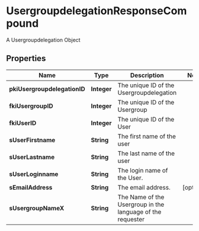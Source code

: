 

# UsergroupdelegationResponseCompound

A Usergroupdelegation Object

## Properties

| Name | Type | Description | Notes |
|------------ | ------------- | ------------- | -------------|
|**pkiUsergroupdelegationID** | **Integer** | The unique ID of the Usergroupdelegation |  |
|**fkiUsergroupID** | **Integer** | The unique ID of the Usergroup |  |
|**fkiUserID** | **Integer** | The unique ID of the User |  |
|**sUserFirstname** | **String** | The first name of the user |  |
|**sUserLastname** | **String** | The last name of the user |  |
|**sUserLoginname** | **String** | The login name of the User. |  |
|**sEmailAddress** | **String** | The email address. |  [optional] |
|**sUsergroupNameX** | **String** | The Name of the Usergroup in the language of the requester |  |



